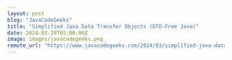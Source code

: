```yaml
---
layout: post
blog: "JavaCodeGeeks"
title: "Simplified Java Data Transfer Objects (DTO-Free Java)"
date: 2024-03-28T05:00:00Z
image: images/javacodegeeks.png
remote_url: "https://www.javacodegeeks.com/2024/03/simplified-java-data-transfer-objects-dto-free-java.html"
---
```

